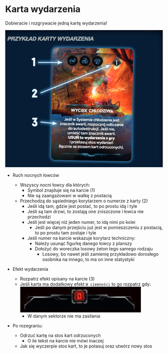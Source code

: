 # Karta wydarzenia

Dobieracie i rozgrywacie jedną kartę wydarzenia!

![karta-wydarzenia.png](karta-wydarzenia.png)

- Ruch nocnych łowców
    - Wszyscy nocni łowcy dla których:
        - Symbol znajduje się na karcie (1)
        - Nie są zaangażowani w walkę z postacią
    - Przechodzą do sąsiedniego korytarzem o numerze z karty (2)
        - Jeśli idą tam, gdzie jest postać, to po prostu idą i tyle
        - Jeśli są tam drzwi, to zostają one zniszczone i łowca nie przechodzi
        - Jeśli jest więcej niż jeden numer, to idą nimi po kolei
            - Jeśli po danym przejściu już jest w pomieszczeniu z postacią, to po prostu tam zostaje i tyle
        - Jeśli numer na karcie wskazuje korytarz techniczny:
            - Należy usunąć figurkę danego łowcy z planszy
            - Dołożyć do woreczka losowy żeton tego samego rodzaju
                - Losowy, bo nawet jeśli zamienię przykładowo dorosłego osobnika na innego, to ma on inne statystyki 

- Efekt wydarzenia
    - Rozpatrz efekt opisany na karcie (3) 
    - Jeśli karta ma dodatkowy efekt `W ciemności` to go rozpatrz gdy:
    ![efekt-w-ciemnosci.png](efekt-w-ciemnosci.png)
        - W danym sektorze nie ma zasilania 
      
- Po rozegraniu:
    - Odrzuć kartę na stos kart odrzuconych
        - O ile tekst na karcie nie mówi inaczej
    - Jak się wyczerpie stos kart, to je potasuj oraz utwórz nowy stos